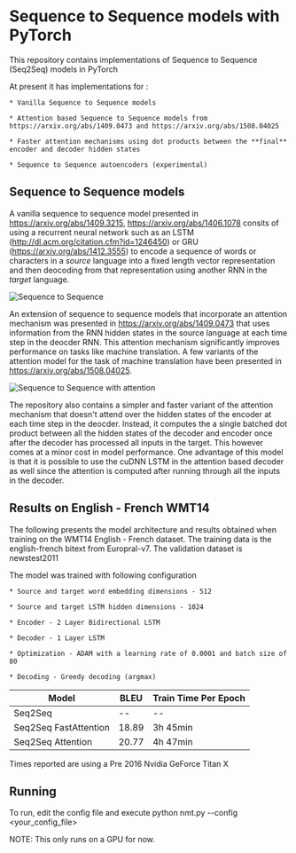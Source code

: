 # Sequence to Sequence models with PyTorch

This repository contains implementations of Sequence to Sequence (Seq2Seq) models in PyTorch

At present it has implementations for : 

    * Vanilla Sequence to Sequence models

    * Attention based Sequence to Sequence models from https://arxiv.org/abs/1409.0473 and https://arxiv.org/abs/1508.04025

    * Faster attention mechanisms using dot products between the **final** encoder and decoder hidden states

    * Sequence to Sequence autoencoders (experimental)

## Sequence to Sequence models

A vanilla sequence to sequence model presented in https://arxiv.org/abs/1409.3215, https://arxiv.org/abs/1406.1078 consits of using a recurrent neural network such as an LSTM (http://dl.acm.org/citation.cfm?id=1246450) or GRU (https://arxiv.org/abs/1412.3555) to encode a sequence of words or characters in a *source* language into a fixed length vector representation and then deocoding from that representation using another RNN in the *target* language.

![Sequence to Sequence](/images/Seq2Seq.png)

An extension of sequence to sequence models that incorporate an attention mechanism was presented in https://arxiv.org/abs/1409.0473 that uses information from the RNN hidden states in the source language at each time step in the deocder RNN. This attention mechanism significantly improves performance on tasks like machine translation. A few variants of the attention model for the task of machine translation have been presented in https://arxiv.org/abs/1508.04025.

![Sequence to Sequence with attention](/images/Seq2SeqAttention.png)

The repository also contains a simpler and faster variant of the attention mechanism that doesn't attend over the hidden states of the encoder at each time step in the deocder. Instead, it computes the a single batched dot product between all the hidden states of the decoder and encoder once after the decoder has processed all inputs in the target. This however comes at a minor cost in model performance. One advantage of this model is that it is possible to use the cuDNN LSTM in the attention based decoder as well since the attention is computed after running through all the inputs in the decoder.

## Results on English - French WMT14

The following presents the model architecture and results obtained when training on the WMT14 English - French dataset. The training data is the english-french bitext from Europral-v7. The validation dataset is newstest2011

The model was trained with following configuration

    * Source and target word embedding dimensions - 512

    * Source and target LSTM hidden dimensions - 1024

    * Encoder - 2 Layer Bidirectional LSTM

    * Decoder - 1 Layer LSTM

    * Optimization - ADAM with a learning rate of 0.0001 and batch size of 80

    * Decoding - Greedy decoding (argmax)


| Model | BLEU | Train Time Per Epoch |
| ------------- | ------------- | ------------- |
| Seq2Seq | -- | -- |
| Seq2Seq FastAttention | 18.89 | 3h 45min |
| Seq2Seq Attention | 20.77 | 4h 47min |

Times reported are using a Pre 2016 Nvidia GeForce Titan X

## Running

To run, edit the config file and execute python nmt.py --config <your_config_file>

NOTE: This only runs on a GPU for now.